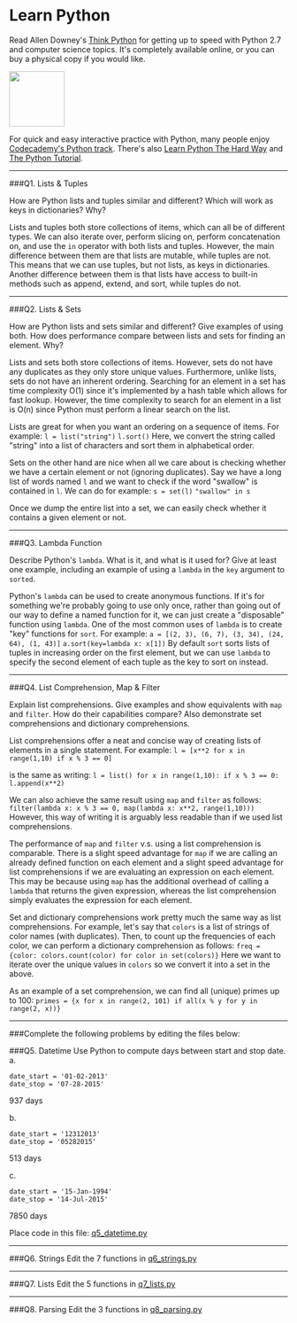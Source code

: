 # Learn Python

Read Allen Downey's [Think Python](http://www.greenteapress.com/thinkpython/) for getting up to speed with Python 2.7 and computer science topics. It's completely available online, or you can buy a physical copy if you would like.

<a href="http://www.greenteapress.com/thinkpython/"><img src="img/think_python.png" style="width: 100px;" target="_blank"></a>

For quick and easy interactive practice with Python, many people enjoy [Codecademy's Python track](http://www.codecademy.com/en/tracks/python). There's also [Learn Python The Hard Way](http://learnpythonthehardway.org/book/) and [The Python Tutorial](https://docs.python.org/2/tutorial/).

---

###Q1. Lists &amp; Tuples

How are Python lists and tuples similar and different? Which will work as keys in dictionaries? Why?

Lists and tuples both store collections of items, which can all be of different types. We can also iterate over, perform slicing on, perform concatenation on, and use the `in` operator with both lists and tuples. However, the main difference between them are that lists are mutable, while tuples are not. This means that we can use tuples, but not lists, as keys in dictionaries. Another difference between them is that lists have access to built-in methods such as append, extend, and sort, while tuples do not.

---

###Q2. Lists &amp; Sets

How are Python lists and sets similar and different? Give examples of using both. How does performance compare between lists and sets for finding an element. Why?

Lists and sets both store collections of items. However, sets do not have any duplicates as they only store unique values. Furthermore, unlike lists, sets do not have an inherent ordering. Searching for an element in a set has time complexity O(1) since it's implemented by a hash table which allows for fast lookup. However, the time complexity to search for an element in a list is O(n) since Python must perform a linear search on the list.

Lists are great for when you want an ordering on a sequence of items.
For example:
`l = list("string")`
`l.sort()`
Here, we convert the string called "string" into a list of characters and sort them in alphabetical order.

Sets on the other hand are nice when all we care about is checking whether we have a certain element or not (ignoring duplicates). Say we have a long list of words named `l` and we want to check if the word "swallow" is contained in `l`. We can do for example:
`s = set(l)`
`"swallow" in s`

Once we dump the entire list into a set, we can easily check whether it contains a given element or not.

---

###Q3. Lambda Function

Describe Python's `lambda`. What is it, and what is it used for? Give at least one example, including an example of using a `lambda` in the `key` argument to `sorted`.

Python's `lambda` can be used to create anonymous functions. If it's for something we're probably going to use only once, rather than going out of our way to define a named function for it, we can just create a "disposable" function using `lambda`. One of the most common uses of `lambda` is to create "key" functions for `sort`.
For example:
`a = [(2, 3), (6, 7), (3, 34), (24, 64), (1, 43)]`
`a.sort(key=lambda x: x[1])`
By default `sort` sorts lists of tuples in increasing order on the first element, but we can use `lambda` to specify the second element of each tuple as the key to sort on instead.

---

###Q4. List Comprehension, Map &amp; Filter

Explain list comprehensions. Give examples and show equivalents with `map` and `filter`. How do their capabilities compare? Also demonstrate set comprehensions and dictionary comprehensions.

List comprehensions offer a neat and concise way of creating lists of elements in a single statement.
For example:
`l = [x**2 for x in range(1,10) if x % 3 == 0]`

is the same as writing:
`l = list()
for x in range(1,10):
    if x % 3 == 0:
        l.append(x**2)`

We can also achieve the same result using `map` and `filter` as follows:
`filter(lambda x: x % 3 == 0, map(lambda x: x**2, range(1,10)))`
However, this way of writing it is arguably less readable than if we used list comprehensions.

The performance of `map` and `filter` v.s. using a list comprehension is comparable. There is a slight speed advantage for `map` if we are calling an already defined function on each element and a slight speed advantage for list comprehensions if we are evaluating an expression on each element. This may be because using `map` has the additional overhead of calling a `lambda` that returns the given expression, whereas the list comprehension simply evaluates the expression for each element.

Set and dictionary comprehensions work pretty much the same way as list comprehensions. 
For example, let's say that `colors` is a list of strings of color names (with duplicates). Then, to count up the frequencies of each color, we can perform a dictionary comprehension as follows:
`freq = {color: colors.count(color) for color in set(colors)}`
Here we want to iterate over the unique values in `colors` so we convert it into a set in the above.

As an example of a set comprehension, we can find all (unique) primes up to 100:
`primes = {x for x in range(2, 101) if all(x % y for y in range(2, x))}`

---

###Complete the following problems by editing the files below:

###Q5. Datetime
Use Python to compute days between start and stop date.   
a.  

```
date_start = '01-02-2013'    
date_stop = '07-28-2015'
```

937 days

b.  
```
date_start = '12312013'
date_stop = '05282015'  
```

513 days

c.  
```
date_start = '15-Jan-1994'      
date_stop = '14-Jul-2015'  
```

7850 days

Place code in this file: [q5_datetime.py](python/q5_datetime.py)

---

###Q6. Strings
Edit the 7 functions in [q6_strings.py](python/q6_strings.py)

---

###Q7. Lists
Edit the 5 functions in [q7_lists.py](python/q7_lists.py)

---

###Q8. Parsing
Edit the 3 functions in [q8_parsing.py](python/q8_parsing.py)





